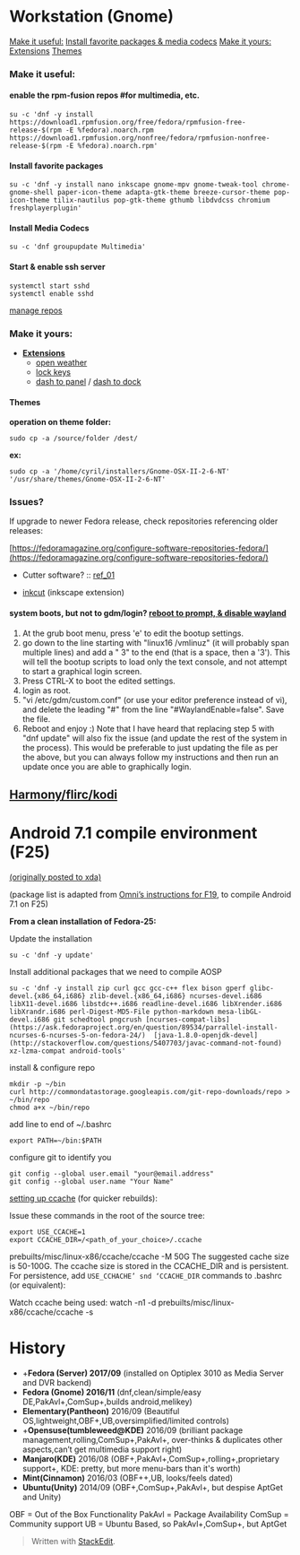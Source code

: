 # Workstation (Gnome)

[Make it useful:](#make-it-useful)
[Install favorite packages & media codecs](#install-favorite-packages)
[Make it yours:](#make-it-yours)
[Extensions](#extensions)
[Themes](#themes)

### Make it useful:

#### enable the rpm-fusion repos #for multimedia, etc.
    su -c 'dnf -y install https://download1.rpmfusion.org/free/fedora/rpmfusion-free-release-$(rpm -E %fedora).noarch.rpm https://download1.rpmfusion.org/nonfree/fedora/rpmfusion-nonfree-release-$(rpm -E %fedora).noarch.rpm'

#### Install favorite packages
    su -c 'dnf -y install nano inkscape gnome-mpv gnome-tweak-tool chrome-gnome-shell paper-icon-theme adapta-gtk-theme breeze-cursor-theme pop-icon-theme tilix-nautilus pop-gtk-theme gthumb libdvdcss chromium freshplayerplugin'

#### Install Media Codecs
    su -c 'dnf groupupdate Multimedia'

#### Start & enable ssh server
    systemctl start sshd
    systemctl enable sshd

[manage repos](https://fedoramagazine.org/configure-software-repositories-fedora/)

### Make it yours:

- [**Extensions**](https://extensions.gnome.org)
	-   [open weather](https://extensions.gnome.org/extension/750/openweather/)
	-   [lock keys](https://extensions.gnome.org/extension/36/lock-keys/)
	-   [dash to panel](https://extensions.gnome.org/extension/1160/dash-to-panel/) / [dash to dock](https://extensions.gnome.org/extension/307/dash-to-dock/)

#### Themes
**operation on theme folder:**

    sudo cp -a /source/folder /dest/

**ex:**

    sudo cp -a '/home/cyril/installers/Gnome-OSX-II-2-6-NT' '/usr/share/themes/Gnome-OSX-II-2-6-NT'

### Issues?

If upgrade to newer Fedora release, check repositories referencing older releases:

[https://fedoramagazine.org/configure-software-repositories-fedora/](https://fedoramagazine.org/configure-software-repositories-fedora/)

-   Cutter software? :: [ref_01](http://libregraphicsworld.org/blog/entry/vinyl-cutting-on-linux-the-real-deal)
    
-   [inkcut](http://inkcut.sourceforge.net) (inkscape extension)
    
#### system boots, but not to gdm/login? [reboot to prompt, & disable wayland](https://ask.fedoraproject.org/en/question/70961/fedora-22-will-not-boot-after-installation-vm/?answer=77048#post-id-77048)

1.  At the grub boot menu, press 'e' to edit the bootup settings.
2.  go down to the line starting with "linux16 /vmlinuz" (it will probably span multiple lines) and add a " 3" to the end (that is a space, then a '3'). This will tell the bootup scripts to load only the text console, and not attempt to start a graphical login screen.
3.  Press CTRL-X to boot the edited settings.
4.  login as root.
5.  "vi /etc/gdm/custom.conf" (or use your editor preference instead of vi), and delete the leading "#" from the line "#WaylandEnable=false". Save the file.
6.  Reboot and enjoy :)
Note that I have heard that replacing step 5 with "dnf update" will also fix the issue (and update the rest of the system in the process). This would be preferable to just updating the file as per the above, but you can always follow my instructions and then run an update once you are able to graphically login.

## [Harmony/flirc/kodi](HARMONY-FLIRC-KODI.html)

# Android 7.1 compile environment (F25)

[(originally posted to xda)](https://forum.xda-developers.com/chef-central/android/guide-setting-android-compile-t3530696)

(package list is adapted from [Omni’s instructions for F19](https://docs.omnirom.org/Setting_Up_A_Compile_Environment#Fedora_19_x64), to compile Android 7.1 on F25)

**From a clean installation of Fedora-25:**

Update the installation

    su -c 'dnf -y update'

Install additional packages that we need to compile AOSP

    su -c 'dnf -y install zip curl gcc gcc-c++ flex bison gperf glibc-devel.{x86_64,i686} zlib-devel.{x86_64,i686} ncurses-devel.i686 libX11-devel.i686 libstdc++.i686 readline-devel.i686 libXrender.i686 libXrandr.i686 perl-Digest-MD5-File python-markdown mesa-libGL-devel.i686 git schedtool pngcrush [ncurses-compat-libs](https://ask.fedoraproject.org/en/question/89534/parrallel-install-ncurses-6-ncurses-5-on-fedora-24/)  [java-1.8.0-openjdk-devel](http://stackoverflow.com/questions/5407703/javac-command-not-found) xz-lzma-compat android-tools'

install & configure repo

    mkdir -p ~/bin
    curl http://commondatastorage.googleapis.com/git-repo-downloads/repo > ~/bin/repo
    chmod a+x ~/bin/repo
add line to end of ~/.bashrc

    export PATH=~/bin:$PATH
configure git to identify you

    git config --global user.email "your@email.address"
    git config --global user.name "Your Name"

[setting up ccache](https://source.android.com/source/initializing.html#setting-up-ccache) (for quicker rebuilds):

Issue these commands in the root of the source tree:

    export USE_CCACHE=1
    export CCACHE_DIR=/<path_of_your_choice>/.ccache
prebuilts/misc/linux-x86/ccache/ccache -M 50G
The suggested cache size is 50-100G.
The ccache size is stored in the CCACHE_DIR and is persistent.
For persistence, add `USE_CCHACHE’ snd ‘CCACHE_DIR` commands to .bashrc (or equivalent):

Watch ccache being used:
    watch -n1 -d prebuilts/misc/linux-x86/ccache/ccache -s

# History
- +**Fedora (Server) 2017/09** (installed on Optiplex 3010 as Media Server and DVR backend)
- **Fedora (Gnome) 2016/11** (dnf,clean/simple/easy DE,PakAvl+,ComSup+,builds android,melikey)
- **Elementary(Pantheon)** 2016/09 (Beautiful OS,lightweight,OBF+,UB,oversimplified/limited controls)
- +**Opensuse(tumbleweed@KDE)** 2016/09 (brilliant package management,rolling,ComSup+,PakAvl+, over-thinks & duplicates other aspects,can’t get multimedia support right)
- **Manjaro(KDE)** 2016/08 (OBF+,PakAvl+,ComSup+,rolling+,proprietary support+, KDE: pretty, but more menu-bars than it's worth)
- **Mint(Cinnamon)** 2016/03 (OBF++,UB, looks/feels dated)
- **Ubuntu(Unity)** 2014/09 (OBF+,ComSup+,PakAvl+, but despise AptGet and Unity)

OBF = Out of the Box Functionality
PakAvl = Package Availability
ComSup = Community support
 UB = Ubuntu Based, so PakAvl+,ComSup+, but AptGet

> Written with [StackEdit](https://stackedit.io/).

